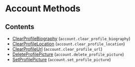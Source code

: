 # Account Methods

## Contents

 - [ClearProfileBiography](ClearProfileBiography.md) (`account.clear_profile_biography`)
 - [ClearProfileLocation](ClearProfileLocation.md) (`account.clear_profile_location`)
 - [ClearProfileUrl](ClearProfileUrl.md) (`account.clear_profile_url`)
 - [DeleteProfilePicture](DeleteProfilePicture.md) (`account.delete_profile_picture`)
 - [SetProfilePicture](SetProfilePicture.md) (`account.set_profile_picture`)